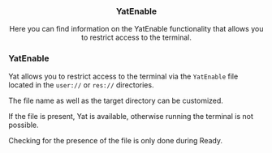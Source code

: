 <div align="center">
	<h3>YatEnable</h1>
	<p>Here you can find information on the YatEnable functionality that allows you to restrict access to the terminal.</p>
</div>

### YatEnable

Yat allows you to restrict access to the terminal via the `YatEnable` file located in the `user://` or `res://` directories.

The file name as well as the target directory can be customized.

If the file is present, Yat is available, otherwise running the terminal is not possible.

Checking for the presence of the file is only done during Ready.
